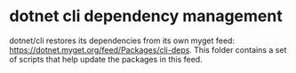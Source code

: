 # dotnet cli dependency management

dotnet/cli restores its dependencies from its own myget feed: https://dotnet.myget.org/feed/Packages/cli-deps.
This folder contains a set of scripts that help update the packages in this feed.

